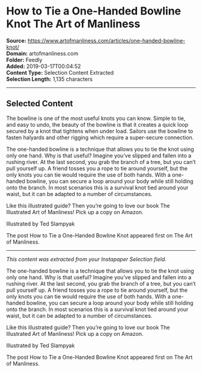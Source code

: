 # How to Tie a One-Handed Bowline Knot The Art of Manliness

**Source:** https://www.artofmanliness.com/articles/one-handed-bowline-knot/  
**Domain:** artofmanliness.com  
**Folder:** Feedly  
**Added:** 2019-03-17T00:04:52  
**Content Type:** Selection Content Extracted  
**Selection Length:** 1,135 characters  


---

## Selected Content

The bowline is one of the most useful knots you can know. Simple to tie, and easy to undo, the beauty of the bowline is that it creates a quick loop secured by a knot that tightens when under load. Sailors use the bowline to fasten halyards and other rigging which require a super-secure connection.

The one-handed bowline is a technique that allows you to tie the knot using only one hand. Why is that useful? Imagine you’ve slipped and fallen into a rushing river. At the last second, you grab the branch of a tree, but you can’t pull yourself up. A friend tosses you a rope to tie around yourself, but the only knots you can tie would require the use of both hands. With a one-handed bowline, you can secure a loop around your body while still holding onto the branch. In most scenarios this is a survival knot tied around your waist, but it can be adapted to a number of circumstances.

Like this illustrated guide? Then you’re going to love our book The Illustrated Art of Manliness! Pick up a copy on Amazon.

Illustrated by Ted Slampyak

The post How to Tie a One-Handed Bowline Knot appeared first on The Art of Manliness.

---

*This content was extracted from your Instapaper Selection field.*

The one-handed bowline is a technique that allows you to tie the knot using only one hand. Why is that useful? Imagine you’ve slipped and fallen into a rushing river. At the last second, you grab the branch of a tree, but you can’t pull yourself up. A friend tosses you a rope to tie around yourself, but the only knots you can tie would require the use of both hands. With a one-handed bowline, you can secure a loop around your body while still holding onto the branch. In most scenarios this is a survival knot tied around your waist, but it can be adapted to a number of circumstances.  

Like this illustrated guide? Then you’re going to love our book The Illustrated Art of Manliness! Pick up a copy on Amazon.

Illustrated by Ted Slampyak

The post How to Tie a One-Handed Bowline Knot appeared first on The Art of Manliness.
